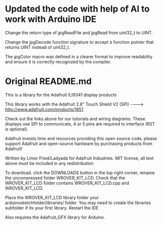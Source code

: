 # Updated the code with help of AI to work with Arduino IDE
Change the return type of jpgReadFile and jpgRead from uint32_t to UINT.

Change the jpgDecode function signature to accept a function pointer that returns UINT instead of uint32_t.

The jpgColor macro was defined in a clearer format to improve readability and ensure it is correctly recognized by the compiler.



# Original README.md
This is a library for the Adafruit ILI9341 display products

This library works with the Adafruit 2.8" Touch Shield V2 (SPI)
  ----> http://www.adafruit.com/products/1651
 
Check out the links above for our tutorials and wiring diagrams.
These displays use SPI to communicate, 4 or 5 pins are required
to interface (RST is optional).

Adafruit invests time and resources providing this open source code,
please support Adafruit and open-source hardware by purchasing
products from Adafruit!

Written by Limor Fried/Ladyada for Adafruit Industries.
MIT license, all text above must be included in any redistribution

To download. click the DOWNLOADS button in the top right corner, rename the uncompressed folder WROVER_KIT_LCD. Check that the WROVER_KIT_LCD folder contains WROVER_KIT_LCD.cpp and WROVER_KIT_LCD.

Place the WROVER_KIT_LCD library folder your arduinosketchfolder/libraries/ folder. You may need to create the libraries subfolder if its your first library. Restart the IDE

Also requires the Adafruit_GFX library for Arduino.
